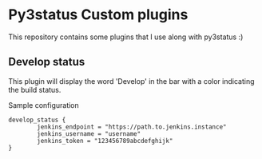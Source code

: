 # Py3status Custom plugins

This repository contains some plugins that I use along with py3status :)

## Develop status

This plugin will display the word 'Develop' in the bar with a color indicating the build status.

Sample configuration

```
develop_status {
        jenkins_endpoint = "https://path.to.jenkins.instance"
        jenkins_username = "username"
        jenkins_token = "123456789abcdefghijk"
}
```